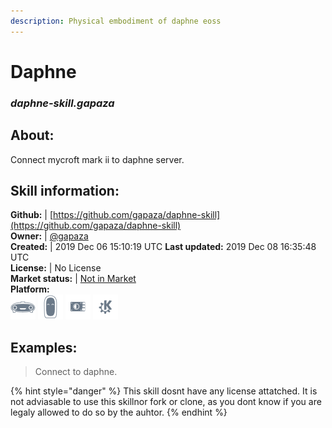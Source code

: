 ```yaml
--- 
description: Physical embodiment of daphne eoss
---
```


# Daphne  
### _daphne-skill.gapaza_  
## About:  
Connect mycroft mark ii to daphne server.

## Skill information:  
**Github:** | [https://github.com/gapaza/daphne-skill](https://github.com/gapaza/daphne-skill)  
**Owner:** | [@gapaza](https://github.com/gapaza)  
**Created:** | 2019 Dec 06 15:10:19 UTC  **Last updated:** 2019 Dec 08 16:35:48 UTC  
**License:** | No License  
**Market status:** | [Not in Market](https://market.mycroft.ai/skill/)  
**Platform:**  
 ![](../.gitbook/assets/mark-1-icon.png)  ![](../.gitbook/assets/mark-2-icon.png)  ![](../.gitbook/assets/picroft-icon.png)  ![](../.gitbook/assets/kde.png)   
## Examples:  
> Connect to daphne.  
  
{% hint style="danger" %}
This skill dosnt have any license attatched. It is not adviasable to use this skillnor fork or clone, as you dont know if you are legaly allowed to do so by the auhtor.
{% endhint %}
